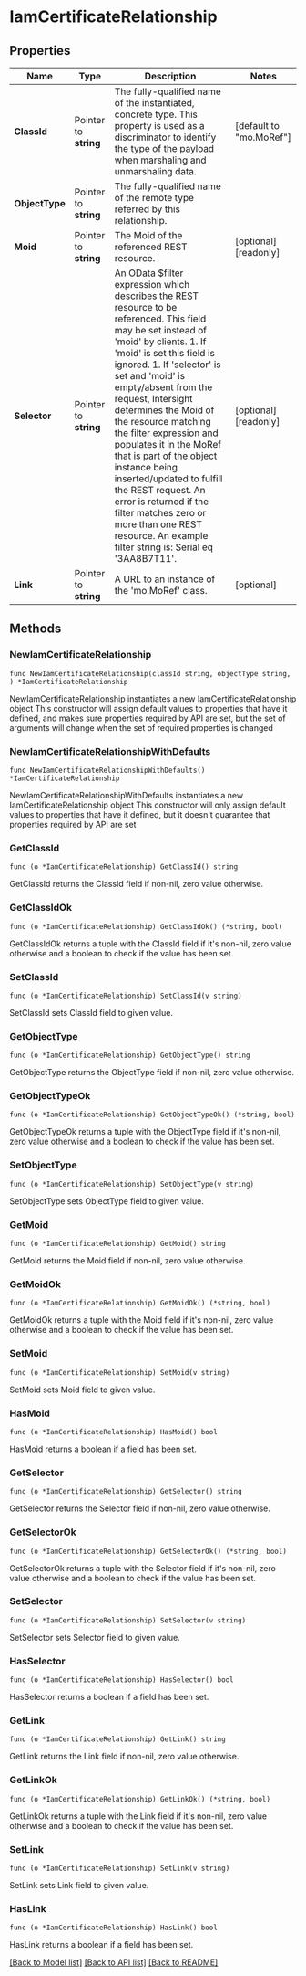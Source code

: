 # IamCertificateRelationship

## Properties

Name | Type | Description | Notes
------------ | ------------- | ------------- | -------------
**ClassId** | Pointer to **string** | The fully-qualified name of the instantiated, concrete type. This property is used as a discriminator to identify the type of the payload when marshaling and unmarshaling data. | [default to "mo.MoRef"]
**ObjectType** | Pointer to **string** | The fully-qualified name of the remote type referred by this relationship. | 
**Moid** | Pointer to **string** | The Moid of the referenced REST resource. | [optional] [readonly] 
**Selector** | Pointer to **string** | An OData $filter expression which describes the REST resource to be referenced. This field may be set instead of &#39;moid&#39; by clients. 1. If &#39;moid&#39; is set this field is ignored. 1. If &#39;selector&#39; is set and &#39;moid&#39; is empty/absent from the request, Intersight determines the Moid of the resource matching the filter expression and populates it in the MoRef that is part of the object instance being inserted/updated to fulfill the REST request. An error is returned if the filter matches zero or more than one REST resource. An example filter string is: Serial eq &#39;3AA8B7T11&#39;. | [optional] [readonly] 
**Link** | Pointer to **string** | A URL to an instance of the &#39;mo.MoRef&#39; class. | [optional] 

## Methods

### NewIamCertificateRelationship

`func NewIamCertificateRelationship(classId string, objectType string, ) *IamCertificateRelationship`

NewIamCertificateRelationship instantiates a new IamCertificateRelationship object
This constructor will assign default values to properties that have it defined,
and makes sure properties required by API are set, but the set of arguments
will change when the set of required properties is changed

### NewIamCertificateRelationshipWithDefaults

`func NewIamCertificateRelationshipWithDefaults() *IamCertificateRelationship`

NewIamCertificateRelationshipWithDefaults instantiates a new IamCertificateRelationship object
This constructor will only assign default values to properties that have it defined,
but it doesn't guarantee that properties required by API are set

### GetClassId

`func (o *IamCertificateRelationship) GetClassId() string`

GetClassId returns the ClassId field if non-nil, zero value otherwise.

### GetClassIdOk

`func (o *IamCertificateRelationship) GetClassIdOk() (*string, bool)`

GetClassIdOk returns a tuple with the ClassId field if it's non-nil, zero value otherwise
and a boolean to check if the value has been set.

### SetClassId

`func (o *IamCertificateRelationship) SetClassId(v string)`

SetClassId sets ClassId field to given value.


### GetObjectType

`func (o *IamCertificateRelationship) GetObjectType() string`

GetObjectType returns the ObjectType field if non-nil, zero value otherwise.

### GetObjectTypeOk

`func (o *IamCertificateRelationship) GetObjectTypeOk() (*string, bool)`

GetObjectTypeOk returns a tuple with the ObjectType field if it's non-nil, zero value otherwise
and a boolean to check if the value has been set.

### SetObjectType

`func (o *IamCertificateRelationship) SetObjectType(v string)`

SetObjectType sets ObjectType field to given value.


### GetMoid

`func (o *IamCertificateRelationship) GetMoid() string`

GetMoid returns the Moid field if non-nil, zero value otherwise.

### GetMoidOk

`func (o *IamCertificateRelationship) GetMoidOk() (*string, bool)`

GetMoidOk returns a tuple with the Moid field if it's non-nil, zero value otherwise
and a boolean to check if the value has been set.

### SetMoid

`func (o *IamCertificateRelationship) SetMoid(v string)`

SetMoid sets Moid field to given value.

### HasMoid

`func (o *IamCertificateRelationship) HasMoid() bool`

HasMoid returns a boolean if a field has been set.

### GetSelector

`func (o *IamCertificateRelationship) GetSelector() string`

GetSelector returns the Selector field if non-nil, zero value otherwise.

### GetSelectorOk

`func (o *IamCertificateRelationship) GetSelectorOk() (*string, bool)`

GetSelectorOk returns a tuple with the Selector field if it's non-nil, zero value otherwise
and a boolean to check if the value has been set.

### SetSelector

`func (o *IamCertificateRelationship) SetSelector(v string)`

SetSelector sets Selector field to given value.

### HasSelector

`func (o *IamCertificateRelationship) HasSelector() bool`

HasSelector returns a boolean if a field has been set.

### GetLink

`func (o *IamCertificateRelationship) GetLink() string`

GetLink returns the Link field if non-nil, zero value otherwise.

### GetLinkOk

`func (o *IamCertificateRelationship) GetLinkOk() (*string, bool)`

GetLinkOk returns a tuple with the Link field if it's non-nil, zero value otherwise
and a boolean to check if the value has been set.

### SetLink

`func (o *IamCertificateRelationship) SetLink(v string)`

SetLink sets Link field to given value.

### HasLink

`func (o *IamCertificateRelationship) HasLink() bool`

HasLink returns a boolean if a field has been set.


[[Back to Model list]](../README.md#documentation-for-models) [[Back to API list]](../README.md#documentation-for-api-endpoints) [[Back to README]](../README.md)



